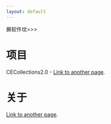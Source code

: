 ```yaml
---
layout: default
---
```


撅软件坟>>>

# 项目
CECollections2.0 - [Link to another page](https://github.com/WindowsNT351/CE-Collections-2.0).

# 关于
[Link to another page](./about.html).